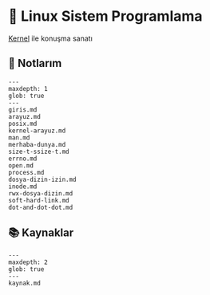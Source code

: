 # 🐧 Linux Sistem Programlama

[Kernel](https://kernel.org/) ile konuşma sanatı

## 📝 Notlarım

```{toctree}
---
maxdepth: 1
glob: true
---
giris.md
arayuz.md
posix.md
kernel-arayuz.md
man.md
merhaba-dunya.md
size-t-ssize-t.md
errno.md
open.md
process.md
dosya-dizin-izin.md
inode.md
rwx-dosya-dizin.md
soft-hard-link.md
dot-and-dot-dot.md
```

## 📚 Kaynaklar

```{toctree}
---
maxdepth: 2
glob: true
---
kaynak.md
```
